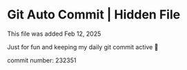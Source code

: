 # Git Auto Commit | Hidden File

This file was added Feb 12, 2025

Just for fun and keeping my daily git commit active 🤪

commit number: 232351
